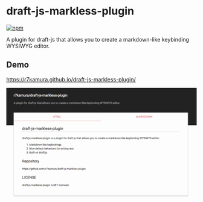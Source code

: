 # draft-js-markless-plugin

[![npm](https://img.shields.io/npm/v/draft-js-markless-plugin.svg)](https://www.npmjs.com/package/draft-js-markless-plugin)

A plugin for draft-js that allows you to create a markdown-like keybinding WYSIWYG editor.

## Demo

https://r7kamura.github.io/draft-js-markless-plugin/

[![demo](/images/demo.gif)](https://r7kamura.github.io/draft-js-markless-plugin/)
